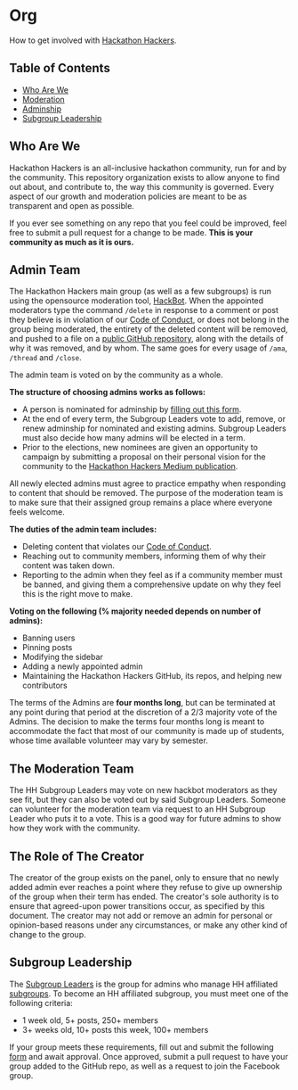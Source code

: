 # Org
How to get involved with [Hackathon Hackers](https://facebook.com/groups/hackathonhackers).

Table of Contents
----
- [Who Are We](https://github.com/HackathonHackers/org#who-are-we)
- [Moderation](https://github.com/HackathonHackers/org#moderation)
- [Adminship](https://github.com/HackathonHackers/org#adminship)
- [Subgroup Leadership](https://github.com/HackathonHackers/org#subgroup-leadership)

Who Are We
----
Hackathon Hackers is an all-inclusive hackathon community, run for and by the community. This repository organization exists to allow anyone to find out about, and contribute to, the way this community is governed. Every aspect of our growth and moderation  policies are meant to be as transparent and open as possible.

If you ever see something on any repo that you feel could be improved, feel free to submit a pull request for a change to be made. **This is your community as much as it is ours.**

Admin Team
----
The Hackathon Hackers main group (as well as a few subgroups) is run using the opensource moderation tool, [HackBot](https://github.com/HackathonHackers/hackbot). When the appointed moderators type the command `/delete` in response to a comment or post they believe is in violation of our [Code of Conduct](https://github.com/HackathonHackers/code-of-conduct), or does not belong in the group being moderated, the entirety of the deleted content will be removed, and pushed to a file on a [public GitHub repository](https://github.com/HackathonHackers/moderation), along with the details of why it was removed, and by whom. The same goes for every usage of `/ama`, `/thread` and `/close`.

The admin team is voted on by the community as a whole. 

**The structure of choosing admins works as follows:**
- A person is nominated for adminship by [filling out this form](http://goo.gl/forms/Xgbztid81U).
- At the end of every term, the Subgroup Leaders vote to add, remove, or renew adminship for nominated and existing admins. Subgroup Leaders must also decide how many admins will be elected in a term.
- Prior to the elections, new nominees are given an opportunity to campaign by submitting a proposal on their personal vision for the community to the [Hackathon Hackers Medium publication](https://medium.com/hackathon-hackers/).

All newly elected admins must agree to practice empathy when responding to content that should be removed. The purpose of the moderation team is to make sure that their assigned group remains a place where everyone feels welcome.

**The duties of the admin team includes:**
- Deleting content that violates our [Code of Conduct](https://github.com/HackathonHackers/code-of-conduct).
- Reaching out to community members, informing them of why their content was taken down.
- Reporting to the admin when they feel as if a community member must be banned, and giving them a comprehensive update on why they feel this is the right move to make.

**Voting on the following (% majority needed depends on number of admins):**
- Banning users
- Pinning posts
- Modifying the sidebar
- Adding a newly appointed admin
- Maintaining the Hackathon Hackers GitHub, its repos, and helping new contributors

The terms of the Admins are **four months long**, but can be terminated at any point during that period at the discretion of a 2/3 majority vote of the Admins. The decision to make the terms four months long is meant to accommodate the fact that most of our community is made up of students, whose time available volunteer may vary by semester.

The Moderation Team
---
The HH Subgroup Leaders may vote on new hackbot moderators as they see fit, but they can also be voted out by said Subgroup Leaders. Someone can volunteer for the moderation team via request to an HH Subgroup Leader who puts it to a vote. This is a good way for future admins to show how they work with the community.

The Role of The Creator
----
The creator of the group exists on the panel, only to ensure that no newly added admin ever reaches a point where they refuse to give up ownership of the group when their term has ended. The creator's sole authority is to ensure that agreed-upon power transitions occur, as specified by this document. The creator may not add or remove an admin for personal or opinion-based reasons under any circumstances, or make any other kind of change to the group.

Subgroup Leadership
----
The [Subgroup Leaders](https://www.facebook.com/groups/hhleadership/) is the group for admins who manage HH affiliated [subgroups](https://github.com/HackathonHackers/groups). To become an HH affiliated subgroup, you must meet one of the following criteria:
- 1 week old, 5+ posts, 250+ members
- 3+ weeks old, 10+ posts this week, 100+ members

If your group meets these requirements, fill out and submit the following [form](https://docs.google.com/forms/d/1D-Y770lR3GTMWY3musJQounsQ956Ex09G95SIFaY6XM/viewform) and await approval. Once approved, submit a pull request to have your group added to the GitHub repo, as well as a request to join the Facebook group.

